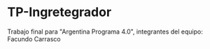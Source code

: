 # TP-Ingretegrador
Trabajo final para "Argentina Programa 4.0", integrantes del equipo: Facundo Carrasco
